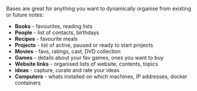 
Bases are great for anything you want to dynamically organise from existing or future notes:
- **Books** - favourites, reading lists
- **People** - list of contacts, birthdays
- **Recipes** - favourite meals 
- **Projects** - list of active, paused or ready to start projects
- **Movies** - favs, ratings, cast, DVD collection
- **Games** - details about your fav games, ones you want to buy
- **Website links** - organised lists of website, contents, topics
- **ideas** - capture, curate and rate your ideas
- **Computers** - whats installed on which machines, IP addresses, docker containers
